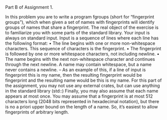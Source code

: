 Part B of Assignment 1.

In this problem you are to write a program fgroups (short for “fingerprint
groups”), which when given a set of names with fingerprints will identify groups
of names that share a fingerprint. The real object of the exercise is to familiarize
you with some parts of the standard library.
Your input is always on standard input. Input is a sequence of lines where each
line has the following format:
• The line begins with one or more non-whitespace characters. This sequence
of characters is the fingerprint.
• The fingerprint is followed by one or more whitespace characters, not
including newline.
• The name begins with the next non-whitespace character and continues
through the next newline. A name may contain whitespace, but a name
never contains a newline.
– As an example of this, if a line of input is fingerprint this is my
name, then the resulting fingerprint would be fingerprint and the
resulting name would be this is my name.
For this part of the assignment, you may not use any external crates,
but can use anything in the standard library (std::)
Finally, you may also assume that each name appears at most once.
You may assume that a fingerprint is at most 512 characters long (2048 bits
represented in hexadecimal notation), but there is no a priori upper bound on
the length of a name. So, it’s easiest to allow fingerprints of arbitrary length.
